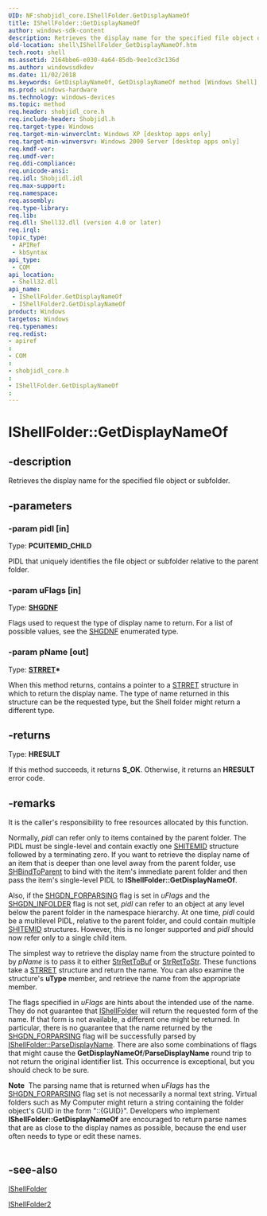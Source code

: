 ```yaml
---
UID: NF:shobjidl_core.IShellFolder.GetDisplayNameOf
title: IShellFolder::GetDisplayNameOf
author: windows-sdk-content
description: Retrieves the display name for the specified file object or subfolder.
old-location: shell\IShellFolder_GetDisplayNameOf.htm
tech.root: shell
ms.assetid: 2164bbe6-e030-4a64-85db-9ee1cd3c136d
ms.author: windowssdkdev
ms.date: 11/02/2018
ms.keywords: GetDisplayNameOf, GetDisplayNameOf method [Windows Shell], GetDisplayNameOf method [Windows Shell],IShellFolder interface, GetDisplayNameOf method [Windows Shell],IShellFolder2 interface, IShellFolder interface [Windows Shell],GetDisplayNameOf method, IShellFolder.GetDisplayNameOf, IShellFolder2 interface [Windows Shell],GetDisplayNameOf method, IShellFolder2::GetDisplayNameOf, IShellFolder::GetDisplayNameOf, _win32_IShellFolder_GetDisplayNameOf, shell.IShellFolder_GetDisplayNameOf, shobjidl_core/IShellFolder2::GetDisplayNameOf, shobjidl_core/IShellFolder::GetDisplayNameOf
ms.prod: windows-hardware
ms.technology: windows-devices
ms.topic: method
req.header: shobjidl_core.h
req.include-header: Shobjidl.h
req.target-type: Windows
req.target-min-winverclnt: Windows XP [desktop apps only]
req.target-min-winversvr: Windows 2000 Server [desktop apps only]
req.kmdf-ver: 
req.umdf-ver: 
req.ddi-compliance: 
req.unicode-ansi: 
req.idl: Shobjidl.idl
req.max-support: 
req.namespace: 
req.assembly: 
req.type-library: 
req.lib: 
req.dll: Shell32.dll (version 4.0 or later)
req.irql: 
topic_type:
 - APIRef
 - kbSyntax
api_type:
 - COM
api_location:
 - Shell32.dll
api_name:
 - IShellFolder.GetDisplayNameOf
 - IShellFolder2.GetDisplayNameOf
product: Windows
targetos: Windows
req.typenames: 
req.redist: 
- apiref
: 
- COM
: 
- shobjidl_core.h
: 
- IShellFolder.GetDisplayNameOf
: 
---
```


# IShellFolder::GetDisplayNameOf


## -description


Retrieves the display name for the specified file object or subfolder.


## -parameters




### -param pidl [in]

Type: <b>PCUITEMID_CHILD</b>

PIDL that uniquely identifies the file object or subfolder relative to the parent folder.


### -param uFlags [in]

Type: <b><a href="https://msdn.microsoft.com/5d87609d-bcbf-4a4f-a97e-017ee8a9879e">SHGDNF</a></b>

Flags used to request the type of display name to return. For a list of possible values, see the <a href="https://msdn.microsoft.com/5d87609d-bcbf-4a4f-a97e-017ee8a9879e">SHGDNF</a> enumerated type.


### -param pName [out]

Type: <b><a href="https://msdn.microsoft.com/7868ef9b-07db-455b-b0be-ef0db7891447">STRRET</a>*</b>

When this method returns, contains a pointer to a <a href="https://msdn.microsoft.com/7868ef9b-07db-455b-b0be-ef0db7891447">STRRET</a> structure in which to return the display name. The type of name returned in this structure can be the requested type, but the Shell folder might return a different type.


## -returns



Type: <b>HRESULT</b>

If this method succeeds, it returns <b xmlns:loc="http://microsoft.com/wdcml/l10n">S_OK</b>. Otherwise, it returns an <b xmlns:loc="http://microsoft.com/wdcml/l10n">HRESULT</b> error code.




## -remarks



It is the caller's responsibility to free resources allocated by this function.

Normally, <i>pidl</i> can refer only to items contained by the parent folder. The PIDL must be single-level and contain exactly one <a href="https://msdn.microsoft.com/794c8425-2319-4339-881c-c5083ab05638">SHITEMID</a> structure followed by a terminating zero. If you want to retrieve the display name of an item that is deeper than one level away from the parent folder, use <a href="https://msdn.microsoft.com/1cb283a6-3ebf-4986-9f32-5f6ab8d977ad">SHBindToParent</a> to bind with the item's immediate parent folder and then pass the item's single-level PIDL to <b>IShellFolder::GetDisplayNameOf</b>.

Also, if the <a href="https://msdn.microsoft.com/5d87609d-bcbf-4a4f-a97e-017ee8a9879e">SHGDN_FORPARSING</a> flag is set in <i>uFlags</i> and the <a href="https://msdn.microsoft.com/5d87609d-bcbf-4a4f-a97e-017ee8a9879e">SHGDN_INFOLDER</a> flag is not set, <i>pidl</i> can refer to an object at any level below the parent folder in the namespace hierarchy. At one time, <i>pidl</i> could be a multilevel PIDL, relative to the parent folder, and could contain multiple <a href="https://msdn.microsoft.com/794c8425-2319-4339-881c-c5083ab05638">SHITEMID</a> structures. However, this is no longer supported and <i>pidl</i> should now refer only to a single child item.

The simplest way to retrieve the display name from the structure pointed to by <i>pName</i> is to pass it to either <a href="https://msdn.microsoft.com/89dab3ee-e9f8-499a-97ec-6fe732315891">StrRetToBuf</a> or <a href="https://msdn.microsoft.com/03b0dffb-8ef7-41da-9773-81ed55275802">StrRetToStr</a>. These functions take a <a href="https://msdn.microsoft.com/7868ef9b-07db-455b-b0be-ef0db7891447">STRRET</a> structure and return the name. You can also examine the structure's <b>uType</b> member, and retrieve the name from the appropriate member.

The flags specified in <i>uFlags</i> are hints about the intended use of the name. They do not guarantee that <a href="https://msdn.microsoft.com/35190a72-298b-4554-b924-e1357b583a99">IShellFolder</a> will return the requested form of the name. If that form is not available, a different one might be returned. In particular, there is no guarantee that the name returned by the <a href="https://msdn.microsoft.com/5d87609d-bcbf-4a4f-a97e-017ee8a9879e">SHGDN_FORPARSING</a> flag will be successfully parsed by <a href="https://msdn.microsoft.com/099e71b0-04f2-4f82-aa00-7581bd357900">IShellFolder::ParseDisplayName</a>. There are also some combinations of flags that might cause the <b>GetDisplayNameOf</b>/<b>ParseDisplayName</b> round trip to not return the original identifier list. This occurrence is exceptional, but you should check to be sure.

<div class="alert"><b>Note</b>  The parsing name that is returned when <i>uFlags</i> has the <a href="https://msdn.microsoft.com/5d87609d-bcbf-4a4f-a97e-017ee8a9879e">SHGDN_FORPARSING</a> flag set is not necessarily a normal text string. Virtual folders such as My Computer might return a string containing the folder object's GUID in the form "::{GUID}". Developers who implement <b>IShellFolder::GetDisplayNameOf</b> are encouraged to return parse names that are as close to the display names as possible, because the end user often needs to type or edit these names.</div>
<div> </div>



## -see-also




<a href="https://msdn.microsoft.com/35190a72-298b-4554-b924-e1357b583a99">IShellFolder</a>



<a href="https://msdn.microsoft.com/9b008034-3576-429e-b67c-e2222592ca46">IShellFolder2</a>
 

 

